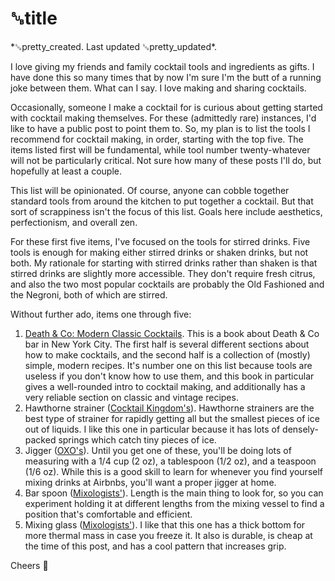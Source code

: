 # ␚title

<div id="created">*␚pretty_created. Last updated ␚pretty_updated*.</div>

I love giving my friends and family cocktail tools and ingredients as gifts. I have done this so
many times that
by now I'm sure I'm the butt of a running joke between them. What can I say. I love making and
sharing cocktails.

Occasionally, someone I make a cocktail for is curious about getting
started with cocktail making themselves. For these (admittedly rare) instances, I'd like to have a public post to point
them to. So, my plan is to list the tools I recommend for cocktail making, in order, starting with
the top five. The items listed first will be fundamental, while tool
number twenty-whatever will not be particularly critical. Not sure how many of these posts I'll do, but hopefully
at least a couple.

This list will be opinionated. Of course, anyone can cobble together standard tools from around
the kitchen to put together a cocktail. But that sort of scrappiness isn't the focus of this list. Goals here include
aesthetics, perfectionism, and overall zen.

For these first five items, I've focused on the tools for stirred drinks. Five tools is enough
for making either stirred drinks or shaken drinks, but not both. My rationale for starting with stirred drinks
rather than shaken is that stirred drinks are
slightly more
accessible. They don't require fresh citrus, and also
the two most popular cocktails are probably the Old Fashioned and the Negroni, both of
which are stirred.

Without further ado, items one through five:

1. [Death & Co: Modern Classic Cocktails](https://www.amazon.com/Death-Co-Modern-Classic-Cocktails/dp/1607745259/ref=sr_1_1?dchild=1&keywords=death+and+co&qid=1596949430&sr=8-1).
  This is a book about Death & Co bar in New York City. The first half is several
  different sections about how to make cocktails, and the second half is a collection of (mostly) simple,
  modern recipes. It's number one on this list because tools are useless if you don't know how to
  use them, and this book in particular
  gives a well-rounded intro to cocktail making, and additionally has a very reliable section on classic and
  vintage recipes.
1. Hawthorne strainer
  ([Cocktail Kingdom's](https://www.amazon.com/gp/product/B01HSMCSK2/ref=ppx_yo_dt_b_search_asin_title?ie=UTF8&psc=1)).
  Hawthorne strainers are the best type of strainer for rapidly getting all but the smallest pieces
  of ice out of liquids.
  I like this one in particular because it has lots of
  densely-packed springs which catch tiny pieces of ice.
3. Jigger
  ([OXO's](https://www.amazon.com/gp/product/B0036X4YOG/ref=ppx_yo_dt_b_search_asin_title?ie=UTF8&psc=1)).
  Until you get one of these, you'll be doing lots of measuring with a 1/4 cup (2
  oz), a tablespoon (1/2 oz), and a teaspoon (1/6 oz). While this is a good skill to learn for
  whenever you find yourself mixing drinks at Airbnbs, you'll want a proper jigger at home.
4. Bar spoon
  ([Mixologists'](https://www.amazon.com/dp/B074MQY7CY/?coliid=I2N13BRIOE87CG&colid=UPZ3T3D9Z0BO&psc=1&ref_=lv_ov_lig_dp_it)).
  Length is the main thing to look for, so you can experiment holding it at different lengths from
  the mixing vessel to find a position that's comfortable and efficient.
5. Mixing glass
  ([Mixologists'](https://www.amazon.com/gp/product/B07XV6YNBW/ref=ppx_yo_dt_b_search_asin_title?ie=UTF8&psc=1)).
  I like that this one has a thick bottom for more thermal mass in case you freeze it. It also is
  durable, is cheap at the time of this post, and has a cool pattern that increases grip.

Cheers 🥃
